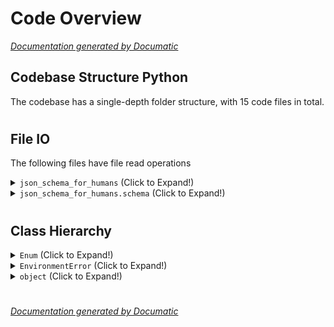 # Code Overview

[_Documentation generated by Documatic_](https://www.documatic.com)

<!---Documatic-section-Codebase Structure Python-start--->
## Codebase Structure Python

The codebase has a single-depth folder structure,
                with 15 code files in total.

# #
<!---Documatic-section-Codebase Structure Python-end--->

<!---Documatic-section-File IO-start--->
## File IO

<!---Documatic-block-file_io-start--->
The following files have file read operations

<!---Documatic-block-json_schema_for_humans-start--->
<details>
	<summary><code>json_schema_for_humans</code> (Click to Expand!)</summary>

* json_schema_for_humans.generation_configuration
* json_schema_for_humans.template_renderer
</details>
<!---Documatic-block-json_schema_for_humans-end--->

<!---Documatic-block-json_schema_for_humans.schema-start--->
<details>
	<summary><code>json_schema_for_humans.schema</code> (Click to Expand!)</summary>

* json_schema_for_humans.schema.intermediate_representation
* json_schema_for_humans.schema.schema_to_render: w
</details>
<!---Documatic-block-json_schema_for_humans.schema-end--->
<!---Documatic-block-file_io-end--->

# #
<!---Documatic-section-File IO-end--->

<!---Documatic-section-Class Hierarchy-start--->
## Class Hierarchy

<!---Documatic-block-Enum-start--->
<details>
	<summary><code>Enum</code> (Click to Expand!)</summary>

* json_schema_for_humans.const.DocumentationTemplate
* json_schema_for_humans.schema.schema_keyword.SchemaKeyword
</details>
<!---Documatic-block-Enum-end--->

<!---Documatic-block-EnvironmentError-start--->
<details>
	<summary><code>EnvironmentError</code> (Click to Expand!)</summary>

* json_schema_for_humans.schema.schema_to_render.NoResultFileError
</details>
<!---Documatic-block-EnvironmentError-end--->

<!---Documatic-block-object-start--->
<details>
	<summary><code>object</code> (Click to Expand!)</summary>

* json_schema_for_humans.md_template.MarkdownTemplate
</details>
<!---Documatic-block-object-end--->

# #
<!---Documatic-section-Class Hierarchy-end--->

[_Documentation generated by Documatic_](https://www.documatic.com)